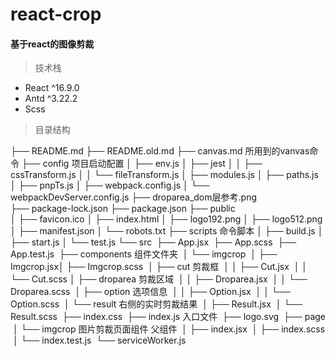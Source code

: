 # react-crop

#### 基于react的图像剪裁

> 技术栈

- React ^16.9.0
- Antd ^3.22.2
- Scss

> 目录结构

├── README.md
├── README.old.md
├── canvas.md                               所用到的vanvas命令
├── config                                  项目启动配置
│   ├── env.js
│   ├── jest
│   │   ├── cssTransform.js
│   │   └── fileTransform.js
│   ├── modules.js
│   ├── paths.js
│   ├── pnpTs.js
│   ├── webpack.config.js
│   └── webpackDevServer.config.js
├── droparea_dom层参考.png   
├── package-lock.json
├── package.json
├── public          
│   ├── favicon.ico
│   ├── index.html
│   ├── logo192.png
│   ├── logo512.png
│   ├── manifest.json
│   └── robots.txt
├── scripts         命令脚本
│   ├── build.js
│   ├── start.js
│   └── test.js
└── src
​    ├── App.jsx
​    ├── App.scss
​    ├── App.test.js
​    ├── components                          组件文件夹
​    │   └── imgcrop
​    │       ├── Imgcrop.jsx
​    │       ├── Imgcrop.scss
​    │       ├── cut                         剪裁框
​    │       │   ├── Cut.jsx
​    │       │   └── Cut.scss
​    │       ├── droparea                    剪裁区域
​    │       │   ├── Droparea.jsx
​    │       │   └── Droparea.scss
​    │       ├── option                      选项信息
​    │       │   ├── Option.jsx
​    │       │   └── Option.scss
​    │       └── result                      右侧的实时剪裁结果
​    │           ├── Result.jsx
​    │           └── Result.scss
​    ├── index.css
​    ├── index.js                            入口文件
​    ├── logo.svg
​    ├── page
​    │   └── imgcrop                         图片剪裁页面组件 父组件
​    │       ├── index.jsx
​    │       ├── index.scss
​    │       └── index.test.js
​    └── serviceWorker.js
